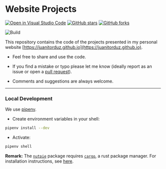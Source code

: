 # Website Projects

[![Open in Visual Studio Code](https://img.shields.io/static/v1?logo=visualstudiocode&label=&message=Open%20in%20Visual%20Studio%20Code&labelColor=2c2c32&color=007acc&logoColor=007acc)](https://open.vscode.dev/juanitorduz/website_projects) [![GitHub stars](https://img.shields.io/github/stars/juanitorduz/website_projects.svg)](https://github.com/juanitorduz/website_projects/stargazers)
[![GitHub forks](https://img.shields.io/github/forks/juanitorduz/website_projects.svg?color=blue)](https://github.com/juanitorduz/website_projects/network)

![Build](https://github.com/juanitorduz/website_projects/workflows/ci/badge.svg)


This repository contains the code of the projects presented in my personal website [https://juanitorduz.github.io](https://juanitorduz.github.io).

- Feel free to share and use the code.

- If you find a mistake or typo please let me know (ideally report as an issue or open a [pull request](https://help.github.com/en/articles/about-pull-requests)).

- Comments and suggestions are always welcome.

---

### Local Development

We use [pipenv](https://pipenv.pypa.io/en/latest/).

- Create environment variables in your shell:

```bash
pipenv install --dev
```

- Activate:

```bash
pipenv shell
```

**Remark:** The [`nutpie`](https://github.com/pymc-devs/nutpie) package requires [`cargo`](https://doc.rust-lang.org/cargo/index.html), a rust package manager. For installation instructions, see [here](https://doc.rust-lang.org/cargo/getting-started/installation.html).
